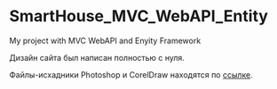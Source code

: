 # SmartHouse_MVC_WebAPI_Entity
My project with MVC WebAPI and Enyity Framework

<p>Дизайн сайта был написан полностью с нуля.</p>
<p>Файлы-исхадники Photoshop и CorelDraw находятся по <a href="https://github.com/Zarviro/SmartHouse_Design_Files.git">ссылке</a>.</p>
